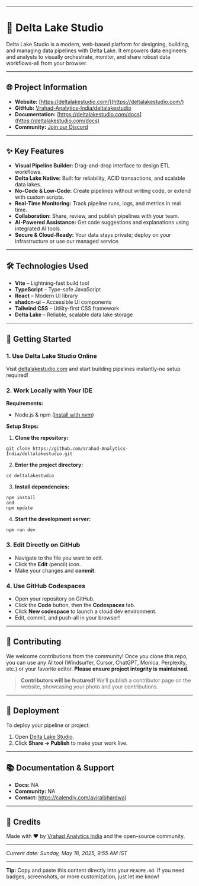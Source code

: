 

---

# 🚀 Delta Lake Studio

Delta Lake Studio is a modern, web-based platform for designing, building, and managing data pipelines with Delta Lake. It empowers data engineers and analysts to visually orchestrate, monitor, and share robust data workflows-all from your browser.

---

## 🌐 Project Information

- **Website:** [https://deltalakestudio.com/](https://deltalakestudio.com/)
- **GitHub:** [Vrahad-Analytics-India/deltalakestudio](https://github.com/Vrahad-Analytics-India/deltalakestudio)
- **Documentation:** [https://deltalakestudio.com/docs](https://deltalakestudio.com/docs)
- **Community:** [Join our Discord](https://discord.gg/3h6zT4bY)

---

## ✨ Key Features

- **Visual Pipeline Builder:** Drag-and-drop interface to design ETL workflows.
- **Delta Lake Native:** Built for reliability, ACID transactions, and scalable data lakes.
- **No-Code \& Low-Code:** Create pipelines without writing code, or extend with custom scripts.
- **Real-Time Monitoring:** Track pipeline runs, logs, and metrics in real time.
- **Collaboration:** Share, review, and publish pipelines with your team.
- **AI-Powered Assistance:** Get code suggestions and explanations using integrated AI tools.
- **Secure \& Cloud-Ready:** Your data stays private; deploy on your infrastructure or use our managed service.

---

## 🛠️ Technologies Used

- **Vite** – Lightning-fast build tool
- **TypeScript** – Type-safe JavaScript
- **React** – Modern UI library
- **shadcn-ui** – Accessible UI components
- **Tailwind CSS** – Utility-first CSS framework
- **Delta Lake** – Reliable, scalable data lake storage

---

## 🚦 Getting Started

### 1. Use Delta Lake Studio Online

Visit [deltalakestudio.com](https://deltalakestudio.com/) and start building pipelines instantly-no setup required!

### 2. Work Locally with Your IDE

**Requirements:**

- Node.js \& npm ([Install with nvm](https://github.com/nvm-sh/nvm#installing-and-updating))

**Setup Steps:**

1. **Clone the repository:**

```
git clone https://github.com/Vrahad-Analytics-India/deltalakestudio.git
```

2. **Enter the project directory:**

```
cd deltalakestudio
```

3. **Install dependencies:**

```
npm install
and
npm update
```

4. **Start the development server:**

```
npm run dev
```


### 3. Edit Directly on GitHub

- Navigate to the file you want to edit.
- Click the **Edit** (pencil) icon.
- Make your changes and **commit**.


### 4. Use GitHub Codespaces

- Open your repository on GitHub.
- Click the **Code** button, then the **Codespaces** tab.
- Click **New codespace** to launch a cloud dev environment.
- Edit, commit, and push-all in your browser!

---

## 🤝 Contributing

We welcome contributions from the community!
Once you clone this repo, you can use any AI tool (Windsurfer, Cursor, ChatGPT, Monica, Perplexity, etc.) or your favorite editor.
**Please ensure project integrity is maintained.**

> **Contributors will be featured!**
> We’ll publish a contributor page on the website, showcasing your photo and your contributions.

---

## 🚀 Deployment

To deploy your pipeline or project:

1. Open [Delta Lake Studio](https://deltalakestudio.com/).
2. Click **Share → Publish** to make your work live.

---

## 📚 Documentation \& Support

- **Docs:** NA
- **Community:** NA
- **Contact:** https://calendly.com/aviralbhardwaj

---

## 🏅 Credits

Made with ❤️ by [Vrahad Analytics India](https://github.com/Vrahad-Analytics-India) and the open-source community.

---

_Current date: Sunday, May 18, 2025, 9:55 AM IST_

---

**Tip:**
Copy and paste this content directly into your `README.md`.
If you need badges, screenshots, or more customization, just let me know!

